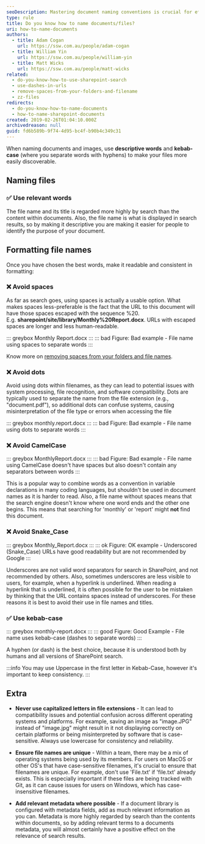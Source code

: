 ```yaml
---
seoDescription: Mastering document naming conventions is crucial for effective SharePoint search and file discovery. Use descriptive words and kebab-case (hyphens) to make your files easily searchable.
type: rule
title: Do you know how to name documents/files?
uri: how-to-name-documents
authors:
  - title: Adam Cogan
    url: https://ssw.com.au/people/adam-cogan
  - title: William Yin
    url: https://ssw.com.au/people/william-yin
  - title: Matt Wicks
    url: https://ssw.com.au/people/matt-wicks
related:
  - do-you-know-how-to-use-sharepoint-search
  - use-dashes-in-urls
  - remove-spaces-from-your-folders-and-filename
  - zz-files
redirects:
  - do-you-know-how-to-name-documents
  - how-to-name-sharepoint-documents
created: 2019-02-26T01:04:10.000Z
archivedreason: null
guid: fd6b589b-9f74-4d95-bc4f-b90b4c349c31
---
```


When naming documents and images, use **descriptive words** and **kebab-case** (where you separate words with hyphens) to make your files more easily discoverable.

<!--endintro-->

## Naming files

### ✅ Use relevant words

The file name and its title is regarded more highly by search than the content within documents. Also, the file name is what is displayed in search results, so by making it descriptive you are making it easier for people to identify the purpose of your document.

## Formatting file names

Once you have chosen the best words, make it readable and consistent in formatting:

### ❌ Avoid spaces

As far as search goes, using spaces is actually a usable option. What makes spaces less-preferable is the fact that the URL to this document will have those spaces escaped with the sequence %20. E.g. **sharepoint/site/library/Monthly%20Report.docx**. URLs with escaped spaces are longer and less human-readable.

::: greybox
Monthly Report.docx
:::
::: bad
Figure: Bad example - File name using spaces to separate words
:::

Know more on [removing spaces from your folders and file names](/remove-spaces-from-your-folders-and-filename).

### ❌ Avoid dots

Avoid using dots within filenames, as they can lead to potential issues with system processing, file recognition, and software compatibility. Dots are typically used to separate the name from the file extension (e.g., "document.pdf"), so additional dots can confuse systems, causing misinterpretation of the file type or errors when accessing the file

::: greybox
monthly.report.docx
:::
::: bad
Figure: Bad example - File name using dots to separate words
:::

### ❌ Avoid CamelCase

::: greybox
MonthlyReport.docx
:::
::: bad
Figure: Bad example - File name using CamelCase doesn't have spaces but also doesn't contain any separators between words
:::

This is a popular way to combine words as a convention in variable declarations in many coding languages, but shouldn't be used in document names as it is harder to read. Also, a file name without spaces means that the search engine doesn't know where one word ends and the other one begins. This means that searching for 'monthly' or 'report' might **not** find this document.

### ❌ Avoid Snake_Case

::: greybox
Monthly_Report.docx
:::
::: ok
Figure: OK example - Underscored (Snake_Case) URLs have good readability but are not recommended by Google
:::

Underscores are not valid word separators for search in SharePoint, and not recommended by others. Also, sometimes underscores are less visible to users, for example, when a hyperlink is underlined. When reading a hyperlink that is underlined, it is often possible for the user to be mistaken by thinking that the URL contains spaces instead of underscores. For these reasons it is best to avoid their use in file names and titles.

### ✅ Use kebab-case

::: greybox
monthly-report.docx
:::
::: good
Figure: Good Example - File name uses kebab-case (dashes to separate words)
:::

A hyphen (or dash) is the best choice, because it is understood both by humans and all versions of SharePoint search.

:::info
You may use Uppercase in the first letter in Kebab-Case, however it's important to keep consistency.
:::

## Extra

* **Never use capitalized letters in file extensions** - It can lead to compatibility issues and potential confusion across different operating systems and platforms. For example, saving an image as "image.JPG" instead of "image.jpg" might result in it not displaying correctly on certain platforms or being misinterpreted by software that is case-sensitive. Always use lowercase for consistency and reliability.

* **Ensure file names are unique** - Within a team, there may be a mix of operating systems being used by its members. For users on MacOS or other OS's that have case-sensitive filenames, it's crucial to ensure that filenames are unique. For example, don't use 'File.txt' if 'file.txt' already exists. This is especially important if these files are being tracked with Git, as it can cause issues for users on Windows, which has case-insensitive filenames.

* **Add relevant metadata where possible** - If a document library is configured with metadata fields, add as much relevant information as you can. Metadata is more highly regarded by search than the contents within documents, so by adding relevant terms to a documents metadata, you will almost certainly have a positive effect on the relevance of search results.
